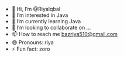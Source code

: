 - 👋 Hi, I’m @RiyaIqbal
- 👀 I’m interested in Java
- 🌱 I’m currently learning Java
- 💞️ I’m looking to collaborate on ...
- 📫 How to reach me bazriya510@gmail.com
- 😄 Pronouns: riya
- ⚡ Fun fact: zoro

<!---
BazriyaIqbal/BazriyaIqbal is a ✨ special ✨ repository because its `README.md` (this file) appears on your GitHub profile.
You can click the Preview link to take a look at your changes.
--->
